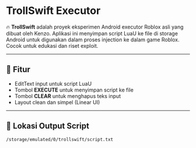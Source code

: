 # TrollSwift Executor

🔥 **TrollSwift** adalah proyek eksperimen Android executor Roblox asli yang dibuat oleh Kenzo. Aplikasi ini menyimpan script LuaU ke file di storage Android untuk digunakan dalam proses injection ke dalam game Roblox. Cocok untuk edukasi dan riset exploit.

---

## 📱 Fitur
- EditText input untuk script LuaU
- Tombol **EXECUTE** untuk menyimpan script ke file
- Tombol **CLEAR** untuk menghapus teks input
- Layout clean dan simpel (Linear UI)

---

## 📁 Lokasi Output Script
```bash
/storage/emulated/0/trollswift/script.txt
